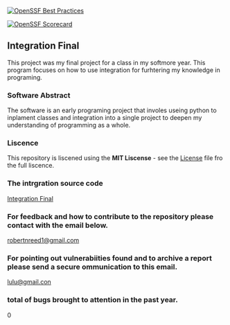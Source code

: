 [![OpenSSF Best Practices](https://www.bestpractices.dev/projects/10262/badge)](https://www.bestpractices.dev/projects/10262)

[![OpenSSF Scorecard](https://api.securityscorecards.dev/projects/github.com/RobertReed1412/IntegrationFinal/badge)](https://securityscorecards.dev/viewer/?uri=github.com/RobertReed1412/IntegrationFinal)

## Integration Final

This project was my final project for a class in my softmore year. This program focuses on how to use integration for furhtering my knowledge in programing. 

### Software Abstract

The software is an early programing project that involes useing python to inplament classes and integration into a single project to deepen my understanding of programming as a whole. 

### Liscence
This repository is liscened using the **MIT Liscense** - see the [License](License) file fro the full liscence.

### The intrgration source code
[Integration Final](main.py)

### For feedback and how to contribute to the repository please contact with the email below. 
robertnreed1@gmail.com

### For pointing out vulnerabiities found and to archive a report please send a secure ommunication to this email. 
lulu@gmail.con

### total of bugs brought to attention in the past year.
0



